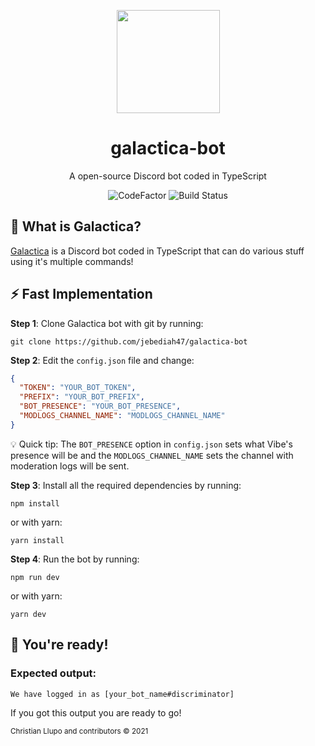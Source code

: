 <p align="center"><a href="https://github.com/jebediah47/galactica-bot"><img src="https://i.imgur.com/obhS6zx.png" height="165"></a></p>

<h1 align="center">galactica-bot</h1>

<p align="center">A open-source Discord bot coded in TypeScript</p>

<p align="center">
  <img src="https://www.codefactor.io/repository/github/jebediah47/galactica-bot/badge/main" alt="CodeFactor"></img>
  <img src="https://img.shields.io/github/workflow/status/jebediah47/galactica-bot/CodeQL" alt="Build Status"></img>
</p>

## 💭 What is Galactica?

[Galactica](https://github.com/jebediah47/galactica-bot) is a Discord bot coded in TypeScript that can do various stuff using it's multiple commands!

## ⚡️ Fast Implementation

**Step 1**: Clone Galactica bot with git by running:

`
git clone https://github.com/jebediah47/galactica-bot
`

**Step 2**: Edit the `config.json` file and change:

```json
{
  "TOKEN": "YOUR_BOT_TOKEN",
  "PREFIX": "YOUR_BOT_PREFIX",
  "BOT_PRESENCE": "YOUR_BOT_PRESENCE",
  "MODLOGS_CHANNEL_NAME": "MODLOGS_CHANNEL_NAME"
}
```

💡 Quick tip: The `BOT_PRESENCE` option in `config.json` sets what Vibe's presence will be and the `MODLOGS_CHANNEL_NAME` sets the channel with moderation logs will be sent.

**Step 3**: Install all the required dependencies by running:

`
npm install
`

or with yarn:

`
yarn install
`

**Step 4**: Run the bot by running:

`
npm run dev
`

or with yarn:

`
yarn dev
`

## 🎉 You're ready!

### Expected output:

`
We have logged in as [your_bot_name#discriminator]
`

If you got this output you are ready to go!

<sup>Christian Llupo and contributors © 2021</sup>
